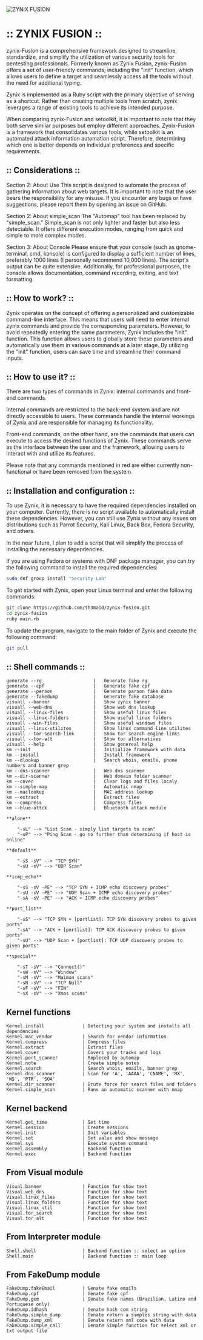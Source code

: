 ![ZYNIX FUSION](./docs/zynix-fusion.png)

#   :: ZYNIX FUSION ::

zynix-Fusion is a comprehensive framework designed to streamline, standardize, and simplify the utilization of various security tools for pentesting professionals. Formerly known as Zynix Fusion, zynix-Fusion offers a set of user-friendly commands, including the "init" function, which allows users to define a target and seamlessly access all the tools without the need for additional typing.

Zynix is implemented as a Ruby script with the primary objective of serving as a shortcut. Rather than creating multiple tools from scratch, zynix leverages a range of existing tools to achieve its intended purpose.

When comparing zynix-Fusion and setoolkit, it is important to note that they both serve similar purposes but employ different approaches. Zynix-Fusion is a framework that consolidates various tools, while setoolkit is an automated attack information automation script. Therefore, determining which one is better depends on individual preferences and specific requirements.

## :: Considerations ::

Section 2: About Use
This script is designed to automate the process of gathering information about web targets. It is important to note that the user bears the responsibility for any misuse. If you encounter any bugs or have suggestions, please report them by opening an issue on GitHub.

Section 2: About simple_scan
The "Automap" tool has been replaced by "simple_scan." Simple_scan is not only lighter and faster but also less detectable. It offers different execution modes, ranging from quick and simple to more complex modes.

Section 3: About Console
Please ensure that your console (such as gnome-terminal, cmd, konsole) is configured to display a sufficient number of lines, preferably 1000 lines (I personally recommend 10,000 lines). The script's output can be quite extensive. Additionally, for professional purposes, the console allows documentation, command recording, exiting, and text formatting.
    
##  :: How to work? ::
  
Zynix operates on the concept of offering a personalized and customizable command-line interface. This means that users will need to enter internal zynix commands and provide the corresponding parameters. However, to avoid repeatedly entering the same parameters, Zynix includes the "init" function. This function allows users to globally store these parameters and automatically use them in various commands at a later stage. By utilizing the "init" function, users can save time and streamline their command inputs.
    
##  :: How to use it? ::

There are two types of commands in Zynix: internal commands and front-end commands.

Internal commands are restricted to the back-end system and are not directly accessible to users. These commands handle the internal workings of Zynix and are responsible for managing its functionality.

Front-end commands, on the other hand, are the commands that users can execute to access the desired functions of Zynix. These commands serve as the interface between the user and the framework, allowing users to interact with and utilize its features.

Please note that any commands mentioned in red are either currently non-functional or have been removed from the system.
    
##  :: Installation and configuration ::

To use Zynix, it is necessary to have the required dependencies installed on your computer. Currently, there is no script available to automatically install these dependencies. However, you can still use Zynix without any issues on distributions such as Parrot Security, Kali Linux, Back Box, Fedora Security, and others.

In the near future, I plan to add a script that will simplify the process of installing the necessary dependencies.

If you are using Fedora or systems with DNF package manager, you can try the following command to install the required dependencies:

```bash
sudo dnf group install "Security Lab"
```

To get started with Zynix, open your Linux terminal and enter the following commands:

```bash
git clone https://github.com/th3maid/zynix-fusion.git
cd zynix-fusion
ruby main.rb

```

To update the program, navigate to the main folder of Zynix and execute the following command:

```bash
git pull
```



##  :: Shell commands ::

    generate --rg                   |   Generate fake rg                                        
    generate --cpf                  |   Generate fake cpf                               
    generate --person               |   Generate parson fake data                                       
    generate --fakedump             |   Generate fake database
    visuall --banner                |   Show zynix banner
    visuall --web-dns               |   Show web dns lookup
    visuall --linux-files           |   Show useful linux files
    visuall --linux-folders         |   Show useful linux folders
    visuall --win-files             |   Show useful windows files
    visuall --linux-utilites        |   Show linux command line utilites
    visuall --tor-search-link       |   Show tor search engine links
    visuall --tor-alt               |   Show tor alternatives
    visuall --help                  |   Show genereal help 
    km --init                       |   Initialize framework with data
    km --install                    |   Install framework
    km --dlookup                    |   Search whois, emails, phone numbers and banner grep
    km --dns-scanner                |   Web dns scanner
    km --dir-scanner                |   Web domain folder scanner
    km --cover                      |   Clear logs and files localy
    km --simple-map                 |   Automatic nmap
    km --maclookup                  |   MAC address lookup
    km --extract                    |   Extract files
    km --compress                   |   Compress files
    km --blue-attck                 |   Bluetooth attack module

    **alone**

        "-sL" --> "List Scan - simply list targets to scan"
        "-sP" --> "Ping Scan - go no further than determining if host is online"

    **default**

        "-sS -sV" --> "TCP SYN"
        "-sU -sV" --> "UDP Scan"

    **icmp_echo**

        "-sS -sV -PE" --> "TCP SYN + ICMP echo discovery probes"
        "-sU -sV -PE" --> "UDP Scan + ICMP echo discovery probes"
        "-sA -sV -PE" --> "ACK + ICMP echo discovery probes"

    **port_list**

        "-sS" --> "TCP SYN + [portlist]: TCP SYN discovery probes to given ports"
        "-sA" --> "ACK + [portlist]: TCP ACK discovery probes to given ports"
        "-sU" --> "UDP Scan + [portlist]: TCP UDP discovery probes to given ports"

    **special**

        "-sT -sV" --> "Connect()"
        "-sW -sV" --> "Window"
        "-sM -sV" --> "Maimon scans"
        "-sN -sV" --> "TCP Null"
        "-sF -sV" --> "FIN"
        "-sX -sV" --> "Xmas scans"

## Kernel functions

    Kernel.install              | Detecting your system and installs all dependencies
    Kernel.mac_vendor           | Search for vendor information
    Kernel.compress             | Compress files
    Kernel.extract              | Extract files
    Kernel.cover                | Covers your tracks and logs 
    Kernel.port_scanner         | Repleced by automap
    Kernel.note                 | Create simple notes
    Kernel.search               | Search whois, emails, banner grep
    Kernel.dns_scanner          | Scan for 'A', 'AAAA', 'CNAME', 'MX', 'NS', 'PTR', 'SOA'
    Kernel.dir_scanner          | Brute force for search files and folders
    Kernel.simple_scan          | Runs an automatic scanner with nmap 

## Kernel  backend

    Kernel.get_time             | Set time
    Kernel.session              | Create sessions
    Kernel.init                 | Init variables
    Kernel.set                  | Set value and show message
    Kernel.sys                  | Execute system command
    Kernel.assembly             | Backend function
    Kernel.exec                 | Backend function 

## From Visual module

    Visual.banner               | Function for show text 
    Visual.web_dns              | Function for show text
    Visual.linux_files          | Function for show text
    Visual.linux_folders        | Function for show text
    Visual.linux_util           | Function for show text
    Visual.tor_search           | Function for show text
    Visual.tor_alt              | Function for show text

## From Interpreter module

    Shell.shell                 | Backend function :: select an option
    Shell.main                  | Backend function :: main loop

## From FakeDump module

    FakeDump.fakeEmail          | Genate fake emails
    FakeDump.cpf                | Genate fake cpf
    FakeDump.gem                | Genate fake names (Brazilian, Latino and Portuquese only)
    FakeDump.idhash             | Genate hash com string
    FakeDump.simple_dump        | Genate return a simples string with data
    FakeDump.dump_xml           | Genate return xml code with data
    FakeDump.simple_call        | Genate Simple function for select xml or txt output file
